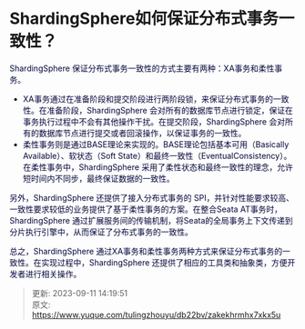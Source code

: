 # ShardingSphere如何保证分布式事务一致性？

<font style="color:rgb(5, 7, 59);">ShardingSphere 保证分布式事务一致性的方式主要有两种：XA事务和柔性事务。</font>

+ <font style="color:rgb(5, 7, 59);">XA事务通过在准备阶段和提交阶段进行两阶段锁，来保证分布式事务的一致性。在准备阶段，ShardingSphere 会对所有的数据库节点进行锁定，保证在事务执行过程中不会有其他操作干扰。在提交阶段，ShardingSphere 会对所有的数据库节点进行提交或者回滚操作，以保证事务的一致性。</font>
+ <font style="color:rgb(5, 7, 59);">柔性事务则是通过BASE理论来实现的。BASE理论包括基本可用（Basically Available）、软状态（Soft State）和最终一致性（EventualConsistency）。在柔性事务中，ShardingSphere 采用了柔性状态和最终一致性的理念，允许短时间内不同步，最终保证数据的一致性。</font>

<font style="color:rgb(5, 7, 59);">另外，ShardingSphere 还提供了接入分布式事务的 SPI，并针对性能要求较高、一致性要求较低的业务提供了基于柔性事务的方案。在整合Seata AT事务时，ShardingSphere 通过扩展服务间的传输机制，将Seata的全局事务上下文传递到分片执行引擎中，从而保证了分布式事务的一致性。</font>

<font style="color:rgb(5, 7, 59);">总之，ShardingSphere 通过XA事务和柔性事务两种方式来保证分布式事务的一致性。在实现过程中，ShardingSphere 还提供了相应的工具类和抽象类，方便开发者进行相关操作。</font>



> 更新: 2023-09-11 14:19:51  
> 原文: <https://www.yuque.com/tulingzhouyu/db22bv/zakekhrmhx7xkx5u>